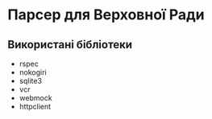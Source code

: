 # Парсер для Верховної Ради

## Використані бібліотеки
* rspec
* nokogiri
* sqlite3
* vcr
* webmock
* httpclient